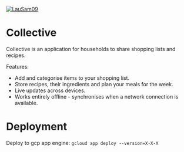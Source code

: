 [![LauSam09](https://circleci.com/gh/LauSam09/collective.svg?style=shield)](https://app.circleci.com/pipelines/github/LauSam09/collective)

# Collective

Collective is an application for households to share shopping lists and recipes.

Features:

- Add and categorise items to your shopping list.
- Store recipes, their ingredients and plan your meals for the week.
- Live updates across devices.
- Works entirely offline - synchronises when a network connection is available.

# Deployment
Deploy to gcp app engine: `gcloud app deploy --version=X-X-X`